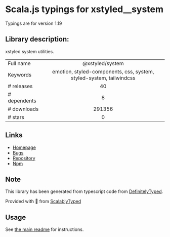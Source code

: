 
# Scala.js typings for xstyled__system

Typings are for version 1.19

## Library description:
xstyled system utilities.

|                    |                 |
| ------------------ | :-------------: |
| Full name          | @xstyled/system |
| Keywords           | emotion, styled-components, css, system, styled-system, tailwindcss |
| # releases         | 40 |
| # dependents       | 8 |
| # downloads        | 291356 |
| # stars            | 0 |

## Links
- [Homepage](https://xstyled.dev)
- [Bugs](https://github.com/gregberge/xstyled/issues)
- [Repository](https://github.com/gregberge/xstyled)
- [Npm](https://www.npmjs.com/package/%40xstyled%2Fsystem)
    


## Note
This library has been generated from typescript code from [DefinitelyTyped](https://definitelytyped.org).

Provided with :purple_heart: from [ScalablyTyped](https://github.com/oyvindberg/ScalablyTyped)

## Usage
See [the main readme](../../readme.md) for instructions.


